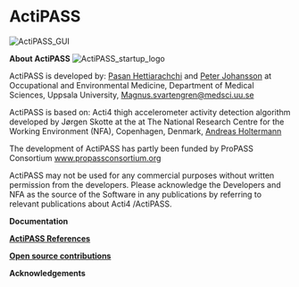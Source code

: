 # ActiPASS

![ActiPASS_GUI](https://user-images.githubusercontent.com/26480941/170268922-a89244dc-d845-485d-88f9-a8a20ca61e34.PNG)


**About ActiPASS**
![ActiPASS_startup_logo](https://user-images.githubusercontent.com/26480941/170260923-00a45eb5-7f98-4698-919c-01cfd1a40aec.png)


ActiPASS is developed by: [Pasan Hettiarachchi](mailto:pasan.hettiarachchi@medsci.uu.se) and [Peter Johansson](mailto:peter.johansson@medsci.uu.se) 
at Occupational and Environmental Medicine, Department of Medical Sciences, Uppsala University, <Magnus.svartengren@medsci.uu.se>

ActiPASS is based on: Acti4 thigh accelerometer activity detection algorithm developed by Jørgen Skotte 
at the at The National Research Centre for the Working Environment (NFA), Copenhagen, Denmark,  [Andreas Holtermann](mailto:aho@nfa.dk)

The development of ActiPASS has partly been funded by ProPASS Consortium www.propassconsortium.org

ActiPASS may not be used for any commercial purposes without written permission from the developers.
Please acknowledge the Developers and NFA as the source of the Software in any publications by referring to relevant publications about Acti4 /ActiPASS. 

**Documentation**

[**ActiPASS References**](https://github.com/Ergo-Tools/ActiPASS/wiki/ActiPASS-References)

[**Open source contributions**](https://github.com/Ergo-Tools/ActiPASS/wiki/Open-source-software-used-by-ActiPASS)

**Acknowledgements**


